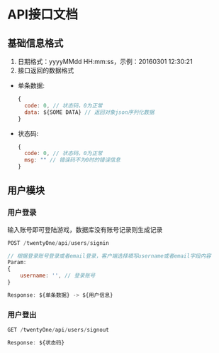 # API接口文档

## 基础信息格式

1. 日期格式：yyyyMMdd HH:mm:ss，示例：20160301 12:30:21
2. 接口返回的数据格式
  - 单条数据:
    ```javascript
    {
      code: 0, // 状态码，0为正常
      data: ${SOME DATA} // 返回对象json序列化数据
    }
    ```
  - 状态码:
    ```javascript
    {
      code: 0, // 状态码，0为正常
      msg: "" // 错误码不为0时的错误信息
    }
    ```

## 用户模块
### 用户登录
输入账号即可登陆游戏，数据库没有账号记录则生成记录

```javascript
POST /twentyOne/api/users/signin

// 根据登录账号登录或者email登录，客户端选择填写username或者email字段内容
Param:
{
	username: '', // 登录账号
}

Response: ${单条数据} -> ${用户信息}
```

### 用户登出

```javascript
GET /twentyOne/api/users/signout

Response: ${状态码}
```
